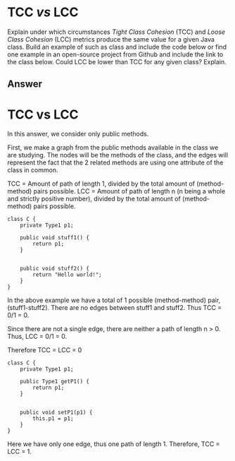 # TCC *vs* LCC

Explain under which circumstances *Tight Class Cohesion* (TCC) and *Loose Class Cohesion* (LCC) metrics produce the same value for a given Java class. Build an example of such as class and include the code below or find one example in an open-source project from Github and include the link to the class below. Could LCC be lower than TCC for any given class? Explain.

## Answer

# TCC vs LCC

In this answer, we consider only public methods.

First, we make a graph from the public methods available in the class we are studying. The nodes will be the methods of the class, and the edges will represent the fact that the 2 related methods are using one attribute of the class in common.

TCC = Amount of path of length 1, divided by the total amount of (method-method) pairs possible.
LCC = Amount of path of length n (n being a whole and strictly positive number), divided by the total amount of (method-method) pairs possible.

```
class C {
	private Type1 p1;

	public void stuff1() {
		return p1;
	}


	public void stuff2() {
		return "Hello world!";
	}
}
```
In the above example we have a total of 1 possible (method-method) pair, (stuff1-stuff2).
There are no edges between stuff1 and stuff2.
Thus TCC = 0/1 = 0.

Since there are not a single edge, there are neither a path of length n > 0.
Thus, LCC = 0/1 = 0.

Therefore TCC = LCC = 0

```
class C {
	private Type1 p1;

	public Type1 getP1() {
		return p1;
	}


	public void setP1(p1) {
		this.p1 = p1;
	}
}
```

Here we have only one edge, thus one path of length 1.
Therefore, TCC = LCC = 1.